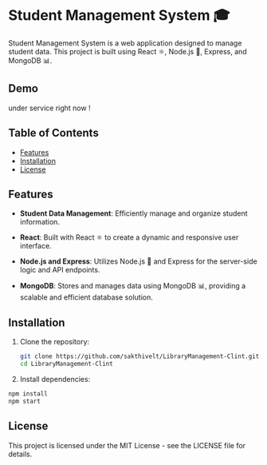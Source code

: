# Student Management System 🎓

Student Management System is a web application designed to manage student data. This project is built using React ⚛️, Node.js 🚀, Express, and MongoDB 📊.

## Demo

under service right now !

## Table of Contents

- [Features](#features)
- [Installation](#installation)
- [License](#license)

## Features

- **Student Data Management**: Efficiently manage and organize student information.

- **React**: Built with React ⚛️ to create a dynamic and responsive user interface.

- **Node.js and Express**: Utilizes Node.js 🚀 and Express for the server-side logic and API endpoints.

- **MongoDB**: Stores and manages data using MongoDB 📊, providing a scalable and efficient database solution.

## Installation

1. Clone the repository:

   ```bash
   git clone https://github.com/sakthivelt/LibraryManagement-Clint.git
   cd LibraryManagement-Clint
   ```

2. Install dependencies:
  ```bash
  npm install
  npm start  
  ```

## License

  This project is licensed under the MIT License - see the LICENSE file for details.


   
